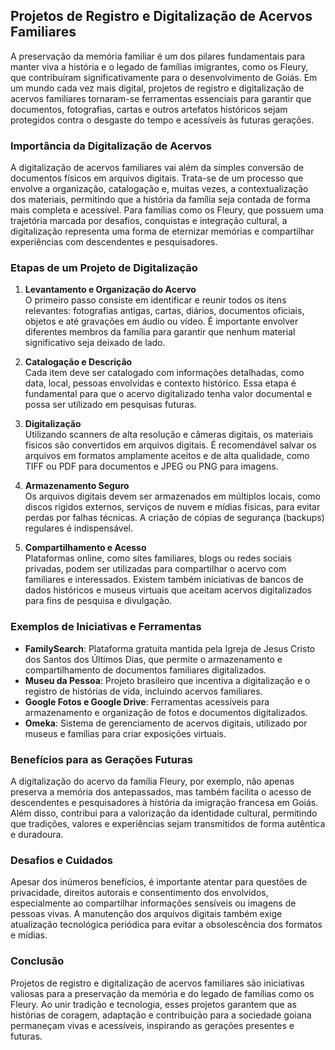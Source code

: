 ## Projetos de Registro e Digitalização de Acervos Familiares

A preservação da memória familiar é um dos pilares fundamentais para manter viva a história e o legado de famílias imigrantes, como os Fleury, que contribuíram significativamente para o desenvolvimento de Goiás. Em um mundo cada vez mais digital, projetos de registro e digitalização de acervos familiares tornaram-se ferramentas essenciais para garantir que documentos, fotografias, cartas e outros artefatos históricos sejam protegidos contra o desgaste do tempo e acessíveis às futuras gerações.

### Importância da Digitalização de Acervos

A digitalização de acervos familiares vai além da simples conversão de documentos físicos em arquivos digitais. Trata-se de um processo que envolve a organização, catalogação e, muitas vezes, a contextualização dos materiais, permitindo que a história da família seja contada de forma mais completa e acessível. Para famílias como os Fleury, que possuem uma trajetória marcada por desafios, conquistas e integração cultural, a digitalização representa uma forma de eternizar memórias e compartilhar experiências com descendentes e pesquisadores.

### Etapas de um Projeto de Digitalização

1. **Levantamento e Organização do Acervo**  
   O primeiro passo consiste em identificar e reunir todos os itens relevantes: fotografias antigas, cartas, diários, documentos oficiais, objetos e até gravações em áudio ou vídeo. É importante envolver diferentes membros da família para garantir que nenhum material significativo seja deixado de lado.

2. **Catalogação e Descrição**  
   Cada item deve ser catalogado com informações detalhadas, como data, local, pessoas envolvidas e contexto histórico. Essa etapa é fundamental para que o acervo digitalizado tenha valor documental e possa ser utilizado em pesquisas futuras.

3. **Digitalização**  
   Utilizando scanners de alta resolução e câmeras digitais, os materiais físicos são convertidos em arquivos digitais. É recomendável salvar os arquivos em formatos amplamente aceitos e de alta qualidade, como TIFF ou PDF para documentos e JPEG ou PNG para imagens.

4. **Armazenamento Seguro**  
   Os arquivos digitais devem ser armazenados em múltiplos locais, como discos rígidos externos, serviços de nuvem e mídias físicas, para evitar perdas por falhas técnicas. A criação de cópias de segurança (backups) regulares é indispensável.

5. **Compartilhamento e Acesso**  
   Plataformas online, como sites familiares, blogs ou redes sociais privadas, podem ser utilizadas para compartilhar o acervo com familiares e interessados. Existem também iniciativas de bancos de dados históricos e museus virtuais que aceitam acervos digitalizados para fins de pesquisa e divulgação.

### Exemplos de Iniciativas e Ferramentas

- **FamilySearch**: Plataforma gratuita mantida pela Igreja de Jesus Cristo dos Santos dos Últimos Dias, que permite o armazenamento e compartilhamento de documentos familiares digitalizados.
- **Museu da Pessoa**: Projeto brasileiro que incentiva a digitalização e o registro de histórias de vida, incluindo acervos familiares.
- **Google Fotos e Google Drive**: Ferramentas acessíveis para armazenamento e organização de fotos e documentos digitalizados.
- **Omeka**: Sistema de gerenciamento de acervos digitais, utilizado por museus e famílias para criar exposições virtuais.

### Benefícios para as Gerações Futuras

A digitalização do acervo da família Fleury, por exemplo, não apenas preserva a memória dos antepassados, mas também facilita o acesso de descendentes e pesquisadores à história da imigração francesa em Goiás. Além disso, contribui para a valorização da identidade cultural, permitindo que tradições, valores e experiências sejam transmitidos de forma autêntica e duradoura.

### Desafios e Cuidados

Apesar dos inúmeros benefícios, é importante atentar para questões de privacidade, direitos autorais e consentimento dos envolvidos, especialmente ao compartilhar informações sensíveis ou imagens de pessoas vivas. A manutenção dos arquivos digitais também exige atualização tecnológica periódica para evitar a obsolescência dos formatos e mídias.

### Conclusão

Projetos de registro e digitalização de acervos familiares são iniciativas valiosas para a preservação da memória e do legado de famílias como os Fleury. Ao unir tradição e tecnologia, esses projetos garantem que as histórias de coragem, adaptação e contribuição para a sociedade goiana permaneçam vivas e acessíveis, inspirando as gerações presentes e futuras.